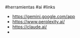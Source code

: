 #herramientas #ai #links 

- https://gemini.google.com/app
- https://www.perplexity.ai/
- https://claude.ai/
- 